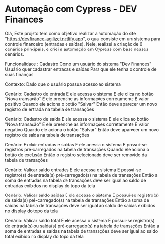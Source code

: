 # Automação com Cypress - DEV Finances

Olá, 
Este projeto tem como objetivo realizar a automação do site "https://devfinance-agilizei.netlify.app", o qual consiste em um sistema para controle financeiro (entradas e saídas).
Nele, realizei a criação de 6 cenários principais, e criei a automação em Cypress com base nesses cenários.

Funcionalidade : Cadastro
  Como um usuário do sistema "Dev Finances"
  Usuário quer cadastrar entradas e saídas
  Para que ele tenha o controle de suas finanças

Contexto:
  Dado que o usuário possua acesso ao sistema

Cenário: Cadastro de entrada
  E ele acessa o sistema
  E ele clica no botão "Nova transação"
  E ele preenche as informações corretamente
  E valor positivo
  Quando ele aciona o botão "Salvar"
  Então deve aparecer um novo registro de entrada na tabela de transações

Cenário: Cadastro de saída
  E ele acessa o sistema
  E ele clica no botão "Nova transação"
  E ele preenche as informações corretamente
  E valor negativo
  Quando ele aciona o botão "Salvar"
  Então deve aparecer um novo registro de saída na tabela de transações

Cenário: Excluir entradas e saídas
  E ele acessa o sistema
  E possui-se registros pré-carregados na tabela de transações
  Quando ele aciona o botão de exclusão
  Então o registro selecionado deve ser removido da tabela de transações

Cenário: Validar saldo entradas
  E ele acessa o sistema
  E possui-se registro(s) de entrada(s) pré-carregado(s) na tabela de transações
  Então a soma de entradas na tabela de transações deve ser igual ao saldo de entradas exibidos no display do topo da tela

Cenário: Validar saldo saídas
  E ele acessa o sistema
  E possui-se registro(s) de saida(s) pré-carregado(s) na tabela de transações
  Então a soma de saídas na tabela de transações deve ser igual ao saldo de saídas exibidos no display do topo da tela

Cenário: Validar saldo total
  E ele acessa o sistema
  E possui-se registro(s) de entrada(s) ou saída(s) pré-carregado(s) na tabela de transações
  Então a soma de entradas e saídas na tabela de transações deve ser igual ao saldo total exibido no display do topo da tela
